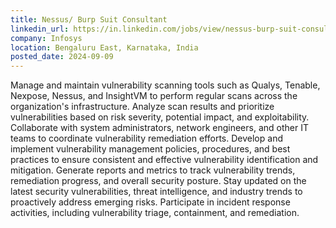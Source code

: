 ```yaml
---
title: Nessus/ Burp Suit Consultant
linkedin_url: https://in.linkedin.com/jobs/view/nessus-burp-suit-consultant-at-infosys-4019932986?position=31&pageNum=0&refId=Hr9mEz3VKmhaXsOugtnO4A%3D%3D&trackingId=Ch3Zq0Dgo4mvxCRbOJ2x0A%3D%3D
company: Infosys
location: Bengaluru East, Karnataka, India
posted_date: 2024-09-09
---
```


<div class="description__text description__text--rich">
<section class="show-more-less-html" data-max-lines="5">
<div class="show-more-less-html__markup show-more-less-html__markup--clamp-after-5 relative overflow-hidden">
          Manage and maintain vulnerability scanning tools such as Qualys, Tenable, Nexpose, Nessus, and InsightVM to perform regular scans across the organization's infrastructure. Analyze scan results and prioritize vulnerabilities based on risk severity, potential impact, and exploitability. Collaborate with system administrators, network engineers, and other IT teams to coordinate vulnerability remediation efforts. Develop and implement vulnerability management policies, procedures, and best practices to ensure consistent and effective vulnerability identification and mitigation. Generate reports and metrics to track vulnerability trends, remediation progress, and overall security posture. Stay updated on the latest security vulnerabilities, threat intelligence, and industry trends to proactively address emerging risks. Participate in incident response activities, including vulnerability triage, containment, and remediation.
        </div>


<!-- --> </section>
</div>